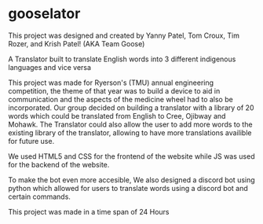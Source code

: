 # gooselator
This project was designed and created by Yanny Patel, Tom Croux, Tim Rozer, and Krish Patel! (AKA Team Goose) 

A Translator built to translate English words into 3 different indigenous languages and vice versa 

This project was made for Ryerson's (TMU) annual engineering competition, the theme of that year was to build a device to aid in communication and the aspects of the medicine wheel had to also be incorporated. Our group decided on building a translator with a library of 20 words which could be translated from English to Cree, Ojibway and Mohawk. The Translator could also allow the user to add more words to the existing library of the translator, allowing to have more translations availible for future use. 

We used HTML5 and CSS for the frontend of the website while JS was used for the backend of the website. 

To make the bot even more accesible, We also designed a discord bot using python which allowed for users to translate words using a discord bot and certain commands. 

This project was made in a time span of 24 Hours 

